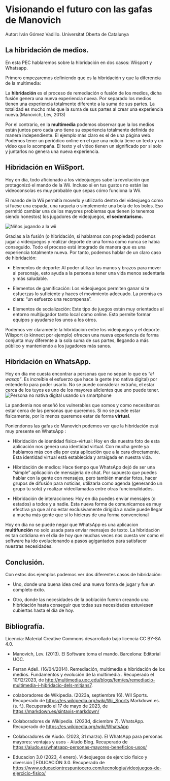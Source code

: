 # Visionando el futuro con las gafas de Manovich

Autor: Iván Gómez Vadillo. Universitat Oberta de Catalunya

## La hibridación de medios.

En esta PEC hablaremos sobre la hibridación en dos casos: Wiisport y Whatsapp.

Primero empezaremos definiendo que es la hibridación y que la diferencia de la multimedia:

La **hibridación** es el proceso de remediación o fusión de los medios, dicha fusión genera una nueva experiencia nueva. Por separado los medios tienen una experiencia totalmente diferente a la suma de sus partes. La totalidad es mucho más que la suma de sus partes al crear una experiencia nueva.(Manovich, Lev, 2013)

Por el contrario, en la **multimedia** podemos observar que la los medios están juntos pero cada uno tiene su experiencia totalmente definida de manera independiente. El ejemplo más claro es el de una página web. Podemos tener un periódico online en el que una noticia tiene un texto y un video que lo acompaña. El texto y el video tienen un significado por si solo y juntarlos no genera una nueva experiencia.

## Hibridación en WiiSport.

Hoy en día, todo aficionado a los videojuegos sabe la revolución que protagonizó el mando de la Wii. Incluso si en tus gustos no están las videoconsolas es muy probable que sepas cómo funciona la Wii.

El mando de la Wii permitía moverlo y utilizarlo dentro del videojuego como si fuese una espada, una raqueta o simplemente una bola de los bolos. Eso permitió cambiar una de los mayores problemas que tienen (o tenemos siendo honestos) los jugadores de videojuegos, **el sedentarismo.**

![Niños jugando a la wii](https://www.educaciontrespuntocero.com/wp-content/uploads/2020/01/juegos-activos-978x652.jpg.webp)

Gracias a la fusión (o hibridación, si hablamos con propiedad) podemos jugar a videojuegos y realizar deporte de una forma como nunca se había conseguido. Todo el proceso está integrado de manera que es una experiencia totalmente nueva. Por tanto, podemos hablar de un claro caso de hibridación:

- Elementos de deporte: Al poder utilizar las manos y brazos para mover al personaje, esto ayuda a la persona a tener una vida menos sedentaria y más saludable.

- Elementos de gamificación: Los videojuegos permiten ganar si te esfuerzas lo suficiente y haces el movimiento adecuado. La premisa es clara: “un esfuerzo una recompensa”.

- Elementos de socialización: Este tipo de juegos están muy orientados al entorno multijugador tanto local como online. Esto permite formar equipos y ayudarse los unos a los otros.

Podemos ver claramente la hibridación entre los videojuegos y el deporte. Wiisport (o kinnect por ejemplo) ofrecen una nueva experiencia de forma conjunta muy diferente a la sola suma de sus partes, llegando a más público y manteniendo a los jugadores más sanos.

## Hibridación en WhatsApp.

Hoy en día me cuesta encontrar a personas que no sepan lo que es *“el wasap”*. Es increíble el esfuerzo que hace la gente (no nativa digital) por entenderlo para poder usarlo. No se puede considerar extraño, el estar cerca de los tuyos es uno de los mayores alicientes que uno puede tener.
![Persona no nativa digital usando un smartphone](https://aiudo.es/wp-content/webp-express/webp-images/uploads/2023/02/como-usan-los-mayores-el-WhatsApp.jpg.webp)

La pandemia nos enseñó los vulnerables que somos y como necesitamos estar cerca de las personas que queremos. Si no se puede estar físicamente, por lo menos queremos estar de forma **virtual**.

Poniéndonos las gafas de Manovich podemos ver que la hibridación está muy presente en WhatsApp :

- Hibridación de identidad física-virtual: Hoy en día nuestra foto de esta aplicación nos genera una identidad virtual. Con mucha gente ya hablamos más con ella por esta aplicación que a la cara directamente. Esta identidad virtual está establecida y arraigada en nuestra vida.

- Hibridación de medios: Hace tiempo que WhatsApp dejó de ser una “simple” aplicación de mensajería de chat. Por supuesto que puedes hablar con la gente con mensajes, pero también mandar fotos, hacer grupos de difusión para noticias, utilizarla como agenda (generando un grupo tu solo) y realizar videollamadas entre otras funcionalidades.

- Hibridación de interacciones: Hoy en día puedes enviar mensajes (o estados) a todos y a nadie. Esta nueva forma de comunicarnos es muy efectiva ya que al no estar exclusivamente dirigida a nadie puede llegar a mucha más gente que si lo hicieras de una forma convencional

Hoy en día no se puede negar que WhatsApp es una aplicacion **multifunción** no solo usada para enviar mensajes de texto. La hibridación es tan cotidiana en el día de hoy que muchas veces nos cuesta ver como el software ha ido evolucionando a pasos agigantados para satisfacer nuestras necesidades.

## Conclusión.  


Con estos dos ejemplos podemos ver dos diferentes casos de hibridación:

- Uno, donde una buena idea creó una nueva forma de jugar y fue un completo éxito.

- Otro, donde las necesidades de la población fueron creando una hibridación hasta conseguir que todas sus necesidades estuviesen cubiertas hasta el día de hoy.

## Bibliografía.

Licencia: Material Creative Commons desarrollado bajo licencia CC BY-SA 4.0. 

- Manovich, Lev. (2013). El Software toma el mando. Barcelona: Editorial UOC. 

- Ferran Adell. (16/04/2014). Remediación, multimedia e hibridación de los medios. Fundamentos y evolución de la multimedia . Recuperado el 10/12/2023, de http://multimedia.uoc.edu/blogs/fem/es/remediacio-multimedia-i-hibridacio-dels-mitjans7.

- colaboradores de Wikipedia. (2023a, septiembre 16). WII Sports. Recuperado de https://es.wikipedia.org/wiki/Wii_Sports
Markdown.es. (s. f.). Recuperado el 17 de mayo de 2023, de https://markdown.es/sintaxis-markdown/

- Colaboradores de Wikipedia. (2023d, diciembre 7). WhatsApp. Recuperado de https://es.wikipedia.org/wiki/WhatsApp

- Colaboradores de Aiudo. (2023, 31 marzo). El WhatsApp para personas mayores: ventajas y usos - Aiudo Blog. Recuperado de https://aiudo.es/whatsapp-personas-mayores-beneficios-usos/

- Educacion 3.0 (2023, 4 enero). Videojuegos de ejercicio físico y diversión | EDUCACIÓN 3.0. Recuperado de https://www.educaciontrespuntocero.com/tecnologia/videojuegos-de-ejercicio-fisico/


